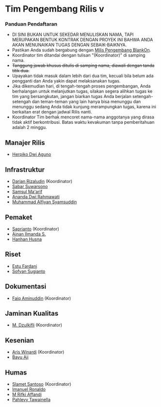 # Tim Pengembang Rilis v

### Panduan Pendaftaran

- DI SINI BUKAN UNTUK SEKEDAR MENULISKAN NAMA, TAPI MERUPAKAN BENTUK KONTRAK DENGAN PROYEK INI BAHWA ANDA AKAN MENUNAIKAN TUGAS DENGAN SEBAIK-BAIKNYA.
- Pastikan Anda sudah bergabung dengan [Milis Pengembang BlankOn](https://groups.google.com/group/BlankOn-dev).
- Koordinator tim ditandai dengan tulisan "(Koordinator)" di samping nama.
- ~~Tanggung jawab khusus ditulis di samping nama, diawali dengan tanda titik dua.~~
- Upayakan tidak masuk dalam lebih dari dua tim, kecuali bila belum ada pengganti dan Anda yakin dapat melaksanakan tugas.
- Jika dikemudian hari, di tengah-tengah proses pengembangan, Anda berhalangan untuk melanjutkan tugas, silakan segera alihkan tugas ke tim yang bersangkutan, jangan biarkan tugas Anda berjalan setengah-setengah dan teman-teman yang lain hanya bisa menunggu dan menunggu sedang Anda tidak kunjung merampungkan tugas, karena ini berkaitan erat dengan jadwal Rilis nanti.
- Koordinator Tim berhak mencoret nama-nama anggotanya yang dirasa tidak aktif berkontribusi. Batas waktu kevakuman tanpa pemberitahuan adalah 2 minggu.

## Manajer Rilis

- [Herpiko Dwi Aguno](https://github.com/herpiko)

## Infrastruktur

- [Darian Rizaludin](https://github.com/darianrizaludin) (Koordinator)
- [Sabar Suwarsono](https://github.com/soewarsono)
- [Samsul Ma'arif](https://github.com/samsulmaarif)
- [Ananda Dwi Rahmawati](https://github.com/misskecupbung)
- [Muhammad Alfiyan Syamsuddin](https://github.com/alfiyansys)

## Pemaket
- [Saprianto](https://github.com/antosamalona) (Koordinator)
- [Ainan Ilmanda S.](https://github.com/ainandoo)
- [Hanhan Husna](https://github.com/hahn)

## Riset

- [Estu Fardani](https://github.com/tuanpembual)
- [Sofyan Sugianto](https://github.com/artemtech)

## Dokumentasi
- [Faiq Aminuddin](https://github.com/FaiqAminuddin) (Koordinator)

## Jaminan Kualitas
- [M. Dzulkifli](https://github.com/mdzulkifli) (Koordinator)

## Kesenian

- [Aris Winardi](http://github.com/winardiaris/) (Koordinator)
- [Bayu Aji](http://github.com/bajinra/)

## Humas

- [Slamet Santoso](http://github.com/slamets75/) (Koordinator)
- [Imanuel Ronaldo](http://github.com/nathanael79)
- [M Rifki Affandi](http://github.com/rifkiaz)
- [Pahlevy Tawainella](http://github.com/levay08)
